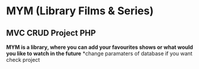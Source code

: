 # MYM (Library Films & Series)
## MVC CRUD Project PHP
**MYM is a library, where you can add your favourites shows or what would you like to watch in the future**
*change paramaters of database if you want check project